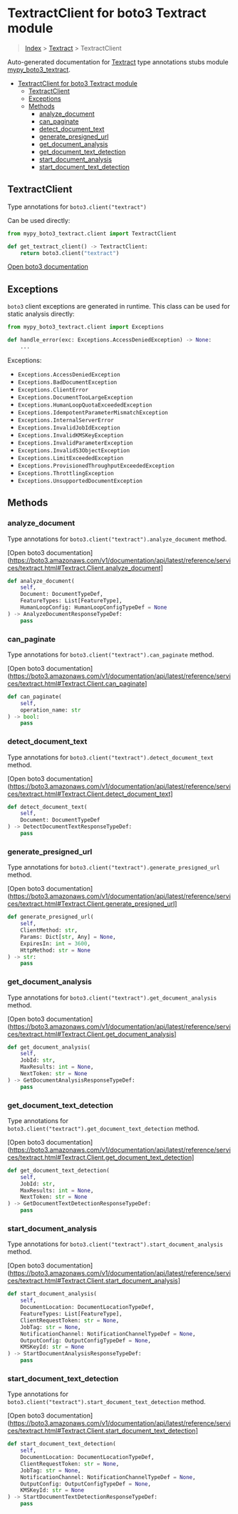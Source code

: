 # TextractClient for boto3 Textract module

> [Index](../README.md) > [Textract](./README.md) > TextractClient

Auto-generated documentation for [Textract](https://boto3.amazonaws.com/v1/documentation/api/latest/reference/services/textract.html#Textract)
type annotations stubs module [mypy_boto3_textract](https://pypi.org/project/mypy-boto3-textract/).

- [TextractClient for boto3 Textract module](#textractclient-for-boto3-textract-module)
  - [TextractClient](#textractclient)
  - [Exceptions](#exceptions)
  - [Methods](#methods)
    - [analyze_document](#analyze_document)
    - [can_paginate](#can_paginate)
    - [detect_document_text](#detect_document_text)
    - [generate_presigned_url](#generate_presigned_url)
    - [get_document_analysis](#get_document_analysis)
    - [get_document_text_detection](#get_document_text_detection)
    - [start_document_analysis](#start_document_analysis)
    - [start_document_text_detection](#start_document_text_detection)

## TextractClient

Type annotations for `boto3.client("textract")`

Can be used directly:

```python
from mypy_boto3_textract.client import TextractClient

def get_textract_client() -> TextractClient:
    return boto3.client("textract")
```

[Open boto3 documentation](https://boto3.amazonaws.com/v1/documentation/api/latest/reference/services/textract.html#Textract.Client)

## Exceptions


`boto3` client exceptions are generated in runtime. This class can be used for static analysis directly:

```python
from mypy_boto3_textract.client import Exceptions

def handle_error(exc: Exceptions.AccessDeniedException) -> None:
    ...
```


Exceptions:

- `Exceptions.AccessDeniedException`
- `Exceptions.BadDocumentException`
- `Exceptions.ClientError`
- `Exceptions.DocumentTooLargeException`
- `Exceptions.HumanLoopQuotaExceededException`
- `Exceptions.IdempotentParameterMismatchException`
- `Exceptions.InternalServerError`
- `Exceptions.InvalidJobIdException`
- `Exceptions.InvalidKMSKeyException`
- `Exceptions.InvalidParameterException`
- `Exceptions.InvalidS3ObjectException`
- `Exceptions.LimitExceededException`
- `Exceptions.ProvisionedThroughputExceededException`
- `Exceptions.ThrottlingException`
- `Exceptions.UnsupportedDocumentException`


## Methods


### analyze_document

Type annotations for `boto3.client("textract").analyze_document` method.

[Open boto3 documentation](https://boto3.amazonaws.com/v1/documentation/api/latest/reference/services/textract.html#Textract.Client.analyze_document]

```python
def analyze_document(
    self,
    Document: DocumentTypeDef,
    FeatureTypes: List[FeatureType],
    HumanLoopConfig: HumanLoopConfigTypeDef = None
) -> AnalyzeDocumentResponseTypeDef:
    pass
```

### can_paginate

Type annotations for `boto3.client("textract").can_paginate` method.

[Open boto3 documentation](https://boto3.amazonaws.com/v1/documentation/api/latest/reference/services/textract.html#Textract.Client.can_paginate]

```python
def can_paginate(
    self,
    operation_name: str
) -> bool:
    pass
```

### detect_document_text

Type annotations for `boto3.client("textract").detect_document_text` method.

[Open boto3 documentation](https://boto3.amazonaws.com/v1/documentation/api/latest/reference/services/textract.html#Textract.Client.detect_document_text]

```python
def detect_document_text(
    self,
    Document: DocumentTypeDef
) -> DetectDocumentTextResponseTypeDef:
    pass
```

### generate_presigned_url

Type annotations for `boto3.client("textract").generate_presigned_url` method.

[Open boto3 documentation](https://boto3.amazonaws.com/v1/documentation/api/latest/reference/services/textract.html#Textract.Client.generate_presigned_url]

```python
def generate_presigned_url(
    self,
    ClientMethod: str,
    Params: Dict[str, Any] = None,
    ExpiresIn: int = 3600,
    HttpMethod: str = None
) -> str:
    pass
```

### get_document_analysis

Type annotations for `boto3.client("textract").get_document_analysis` method.

[Open boto3 documentation](https://boto3.amazonaws.com/v1/documentation/api/latest/reference/services/textract.html#Textract.Client.get_document_analysis]

```python
def get_document_analysis(
    self,
    JobId: str,
    MaxResults: int = None,
    NextToken: str = None
) -> GetDocumentAnalysisResponseTypeDef:
    pass
```

### get_document_text_detection

Type annotations for `boto3.client("textract").get_document_text_detection` method.

[Open boto3 documentation](https://boto3.amazonaws.com/v1/documentation/api/latest/reference/services/textract.html#Textract.Client.get_document_text_detection]

```python
def get_document_text_detection(
    self,
    JobId: str,
    MaxResults: int = None,
    NextToken: str = None
) -> GetDocumentTextDetectionResponseTypeDef:
    pass
```

### start_document_analysis

Type annotations for `boto3.client("textract").start_document_analysis` method.

[Open boto3 documentation](https://boto3.amazonaws.com/v1/documentation/api/latest/reference/services/textract.html#Textract.Client.start_document_analysis]

```python
def start_document_analysis(
    self,
    DocumentLocation: DocumentLocationTypeDef,
    FeatureTypes: List[FeatureType],
    ClientRequestToken: str = None,
    JobTag: str = None,
    NotificationChannel: NotificationChannelTypeDef = None,
    OutputConfig: OutputConfigTypeDef = None,
    KMSKeyId: str = None
) -> StartDocumentAnalysisResponseTypeDef:
    pass
```

### start_document_text_detection

Type annotations for `boto3.client("textract").start_document_text_detection` method.

[Open boto3 documentation](https://boto3.amazonaws.com/v1/documentation/api/latest/reference/services/textract.html#Textract.Client.start_document_text_detection]

```python
def start_document_text_detection(
    self,
    DocumentLocation: DocumentLocationTypeDef,
    ClientRequestToken: str = None,
    JobTag: str = None,
    NotificationChannel: NotificationChannelTypeDef = None,
    OutputConfig: OutputConfigTypeDef = None,
    KMSKeyId: str = None
) -> StartDocumentTextDetectionResponseTypeDef:
    pass
```



